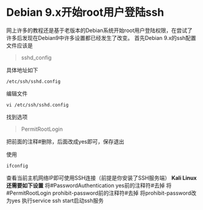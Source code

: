 # Debian 9.x开始root用户登陆ssh

网上许多的教程还是基于老版本的Debian系统开始root用户登陆权限，在尝试了许多后发现在Debian9中许多设置都已经发生了改变。
首先Debian 9.x的ssh配置文件应该是

> sshd_config

具体地址如下

```
/etc/ssh/sshd.config
```



编辑文件

```
vi /etc/ssh/sshd.config
```



找到选项

> PermitRootLogin

把前面的注释#删除，后面改成yes即可，保存退出

使用

```
ifconfig
```



查看当前主机网络IP即可使用SSH连接（前提是你安装了SSH服务端）
**Kali Linux还需要如下设置**
将#PasswordAuthentication yes前的注释符#去掉
将#PermitRootLogin prohibit-password前的注释符#去掉
将prohibit-password改为yes
执行service ssh start启动ssh服务